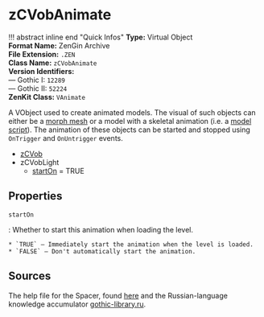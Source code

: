 # zCVobAnimate

!!! abstract inline end "Quick Infos"
    **Type:** Virtual Object<br/>
    **Format Name:** ZenGin Archive<br/>
    **File Extension:** `.ZEN`<br/>
    **Class Name:** `zCVobAnimate`<br/>
    **Version Identifiers:**<br />
    — Gothic I: `12289`<br/>
    — Gothic II: `52224`<br/>
    **ZenKit Class:** `VAnimate`

A VObject used to create animated models. The visual of such objects can either be a
[morph mesh](../../engine/formats/morph-mesh.md) or a model with a skeletal animation
(i.e. a [model script](../../engine/formats/model-script.md)). The animation of these objects can be started
and stopped using `OnTrigger` and `OnUntrigger` events.

<ul class="sp-list">
    <li class="sp-type"><a href="../zCVob/">zCVob</a></li>
    <li class="sp-type">
        <span>zCVobLight</span>
        <ul class="sp-list">
            <li class="sp-bool"><a  href="#startOn">startOn</a> = TRUE</li>
        </ul>
    </li>
</ul>

## Properties

<a name="startOn" class="t-bool"></a> `startOn`

:   Whether to start this animation when loading the level.
    
    * `TRUE` — Immediately start the animation when the level is loaded.
    * `FALSE` — Don't automatically start the animation.

## Sources

The help file for the Spacer, found [here](https://wiki.worldofgothic.de/doku.php?id=spacer:hilfedatei) and the
Russian-language knowledge accumulator [gothic-library.ru](http://www.gothic-library.ru/publ/zcvobanimate/1-1-0-523).
